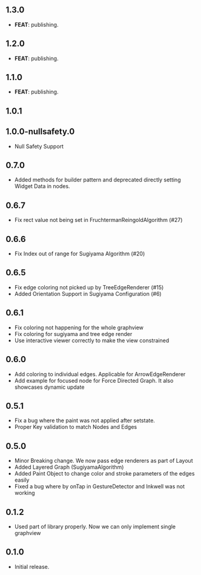 ## 1.3.0

 - **FEAT**: publishing.

## 1.2.0

 - **FEAT**: publishing.

## 1.1.0

 - **FEAT**: publishing.

## 1.0.1

## 1.0.0-nullsafety.0

- Null Safety Support

## 0.7.0

- Added methods for builder pattern and deprecated directly setting Widget Data in nodes.

## 0.6.7

- Fix rect value not being set in FruchtermanReingoldAlgorithm (#27)

## 0.6.6

- Fix Index out of range for Sugiyama Algorithm (#20)

## 0.6.5

- Fix edge coloring not picked up by TreeEdgeRenderer (#15)
- Added Orientation Support in Sugiyama Configuration (#6)

## 0.6.1

- Fix coloring not happening for the whole graphview
- Fix coloring for sugiyama and tree edge render
- Use interactive viewer correctly to make the view constrained

## 0.6.0

- Add coloring to individual edges. Applicable for ArrowEdgeRenderer
- Add example for focused node for Force Directed Graph. It also showcases dynamic update

## 0.5.1

- Fix a bug where the paint was not applied after setstate.
- Proper Key validation to match Nodes and Edges

## 0.5.0

- Minor Breaking change. We now pass edge renderers as part of Layout
- Added Layered Graph (SugiyamaAlgorithm)
- Added Paint Object to change color and stroke parameters of the edges easily
- Fixed a bug where by onTap in GestureDetector and Inkwell was not working

## 0.1.2

- Used part of library properly. Now we can only implement single graphview

## 0.1.0

- Initial release.
